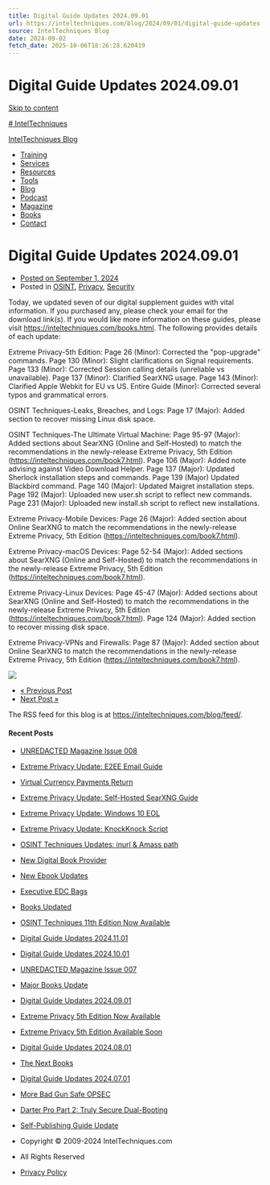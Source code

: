 ```yaml
---
title: Digital Guide Updates 2024.09.01
url: https://inteltechniques.com/blog/2024/09/01/digital-guide-updates-2024-09-01/
source: IntelTechniques Blog
date: 2024-09-02
fetch_date: 2025-10-06T18:26:28.620419
---
```


# Digital Guide Updates 2024.09.01

[Skip to content](#main)

[# IntelTechniques](https://inteltechniques.com)

[IntelTechniques Blog](https://inteltechniques.com/blog/)

* [Training](https://inteltechniques.com/training.html)
* [Services](https://inteltechniques.com/services.html)
* [Resources](https://inteltechniques.com/links.html)
* [Tools](https://inteltechniques.com/tools/)
* [Blog](https://inteltechniques.com/blog/)
* [Podcast](https://inteltechniques.com/podcast.html)
* [Magazine](https://unredactedmagazine.com)
* [Books](https://inteltechniques.com/books.html)
* [Contact](https://inteltechniques.com/contact.html)

# Digital Guide Updates 2024.09.01

* [Posted on
  September 1, 2024](https://inteltechniques.com/blog/2024/09/01/digital-guide-updates-2024-09-01/)
* Posted in
  [OSINT](https://inteltechniques.com/blog/category/osint/), [Privacy](https://inteltechniques.com/blog/category/privacy/), [Security](https://inteltechniques.com/blog/category/security/)

Today, we updated seven of our digital supplement guides with vital information. If you purchased any, please check your email for the download link(s). If you would like more information on these guides, please visit <https://inteltechniques.com/books.html>. The following provides details of each update:

Extreme Privacy-5th Edition:
Page 26 (Minor): Corrected the "pop-upgrade" commands.
Page 130 (Minor): Slight clarifications on Signal requirements.
Page 133 (Minor): Corrected Session calling details (unreliable vs unavailable).
Page 137 (Minor): Clarified SearXNG usage.
Page 143 (Minor): Clarified Apple Webkit for EU vs US.
Entire Guide (Minor): Corrected several typos and grammatical errors.

OSINT Techniques-Leaks, Breaches, and Logs:
Page 17 (Major): Added section to recover missing Linux disk space.

OSINT Techniques-The Ultimate Virtual Machine:
Page 95-97 (Major): Added sections about SearXNG (Online and Self-Hosted) to match the recommendations in the newly-release Extreme Privacy, 5th Edition (https://inteltechniques.com/book7.html).
Page 106 (Major): Added note advising against Video Download Helper.
Page 137 (Major): Updated Sherlock installation steps and commands.
Page 139 (Major) Updated Blackbird command.
Page 140 (Major): Updated Maigret installation steps.
Page 192 (Major): Uploaded new user.sh script to reflect new commands.
Page 231 (Major): Uploaded new install.sh script to reflect new installations.

Extreme Privacy-Mobile Devices:
Page 26 (Major): Added section about Online SearXNG to match the recommendations in the newly-release Extreme Privacy, 5th Edition (https://inteltechniques.com/book7.html).

Extreme Privacy-macOS Devices:
Page 52-54 (Major): Added sections about SearXNG (Online and Self-Hosted) to match the recommendations in the newly-release Extreme Privacy, 5th Edition (https://inteltechniques.com/book7.html).

Extreme Privacy-Linux Devices:
Page 45-47 (Major): Added sections about SearXNG (Online and Self-Hosted) to match the recommendations in the newly-release Extreme Privacy, 5th Edition (https://inteltechniques.com/book7.html).
Page 124 (Major): Added section to recover missing disk space.

Extreme Privacy-VPNs and Firewalls:
Page 87 (Major): Added section about Online SearXNG to match the recommendations in the newly-release Extreme Privacy, 5th Edition (https://inteltechniques.com/book7.html).

![](https://inteltechniques.com/blog/wp-content/uploads/AD-ALL-2-620x353.png)

* [« Previous Post](https://inteltechniques.com/blog/2024/08/08/extreme-privacy-5th-edition-now-available/)
* [Next Post »](https://inteltechniques.com/blog/2024/09/12/major-books-update/)

The RSS feed for this blog is at
<https://inteltechniques.com/blog/feed/>.

#### Recent Posts

* [UNREDACTED Magazine Issue 008](https://inteltechniques.com/blog/2025/09/05/unredacted-magazine-issue-008/)
* [Extreme Privacy Update: E2EE Email Guide](https://inteltechniques.com/blog/2025/07/12/extreme-privacy-update-e2ee-email-guide/)
* [Virtual Currency Payments Return](https://inteltechniques.com/blog/2025/07/11/virtual-currency-payments-return/)
* [Extreme Privacy Update: Self-Hosted SearXNG Guide](https://inteltechniques.com/blog/2025/07/11/extreme-privacy-update-self-hosted-searxng-guide/)
* [Extreme Privacy Update: Windows 10 EOL](https://inteltechniques.com/blog/2025/07/08/extreme-privacy-update-windows-10-eol/)
* [Extreme Privacy Update: KnockKnock Script](https://inteltechniques.com/blog/2025/07/05/extreme-privacy-update-knockknock-script/)
* [OSINT Techniques Updates: inurl & Amass path](https://inteltechniques.com/blog/2025/07/05/osint-techniques-updates-inurl-amass-path/)
* [New Digital Book Provider](https://inteltechniques.com/blog/2025/04/02/new-digital-book-provider/)
* [New Ebook Updates](https://inteltechniques.com/blog/2025/04/02/new-ebook-updates/)
* [Executive EDC Bags](https://inteltechniques.com/blog/2025/01/05/executive-edc-bags/)
* [Books Updated](https://inteltechniques.com/blog/2024/11/29/books-updated/)
* [OSINT Techniques 11th Edition Now Available](https://inteltechniques.com/blog/2024/11/10/osint-techniques-11th-edition-now-available/)
* [Digital Guide Updates 2024.11.01](https://inteltechniques.com/blog/2024/11/02/digital-guide-updates-2024-11-01/)
* [Digital Guide Updates 2024.10.01](https://inteltechniques.com/blog/2024/09/30/digital-guide-updates-2024-10-01/)
* [UNREDACTED Magazine Issue 007](https://inteltechniques.com/blog/2024/09/16/unredacted-magazine-issue-007/)
* [Major Books Update](https://inteltechniques.com/blog/2024/09/12/major-books-update/)
* [Digital Guide Updates 2024.09.01](https://inteltechniques.com/blog/2024/09/01/digital-guide-updates-2024-09-01/)
* [Extreme Privacy 5th Edition Now Available](https://inteltechniques.com/blog/2024/08/08/extreme-privacy-5th-edition-now-available/)
* [Extreme Privacy 5th Edition Available Soon](https://inteltechniques.com/blog/2024/08/05/extreme-privacy-5th-edition-available-soon/)
* [Digital Guide Updates 2024.08.01](https://inteltechniques.com/blog/2024/08/01/digital-guide-updates-2024-08-01/)
* [The Next Books](https://inteltechniques.com/blog/2024/07/01/the-next-books/)
* [Digital Guide Updates 2024.07.01](https://inteltechniques.com/blog/2024/07/01/digital-guide-updates-2024-07-01/)
* [More Bad Gun Safe OPSEC](https://inteltechniques.com/blog/2024/06/07/more-bad-gun-safe-opsec/)
* [Darter Pro Part 2: Truly Secure Dual-Booting](https://inteltechniques.com/blog/2024/06/03/darter-pro-part-2-truly-secure-dual-booting/)
* [Self-Publishing Guide Update](https://inteltechniques.com/blog/2024/06/01/self-publishing-guide-update/)

* Copyright © 2009-2024 IntelTechniques.com
* All Rights Reserved
* [Privacy Policy](https://inteltechniques.com/privacy.html)